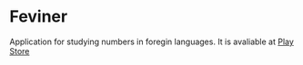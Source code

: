 # Feviner
Application for studying numbers in foregin languages.
It is avaliable at [Play Store](https://play.google.com/store/apps/details?id=com.yggdralisk.feviner)

